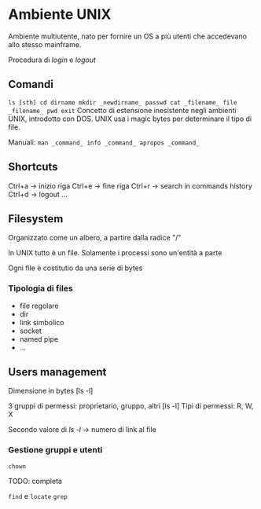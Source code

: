 # Ambiente UNIX

Ambiente multiutente, nato per fornire un OS a più utenti che accedevano allo stesso mainframe.

Procedura di _login_ e _logout_

## Comandi
`
ls [sth]
cd dirname
mkdir _newdirname_
passwd
cat _filename_
file _filename_
pwd
exit
`
Concetto di estensione inesistente negli ambienti UNIX, introdotto con DOS. UNIX usa i magic bytes per determinare il tipo di file.

Manuali:
`
man _command_
info _command_
apropos _command_
`
## Shortcuts
Ctrl+a -> inizio riga
Ctrl+e -> fine riga
Ctrl+r -> search in commands history
Ctrl+d -> logout
...

## Filesystem
Organizzato come un albero, a partire dalla radice "/"

In UNIX tutto è un file. Solamente i processi sono un'entità a parte

Ogni file è costitutio da una serie di bytes

### Tipologia di files
 - file regolare
 - dir
 - link simbolico
 - socket
 - named pipe
 - ...

## Users management
Dimensione in bytes [ls -l]

3 gruppi di permessi: proprietario, gruppo, altri [ls -l]
Tipi di permessi: R, W, X

Secondo valore di _ls -l_ -> numero di link al file

### Gestione gruppi e utenti
`chown`

TODO: completa

`find` e `locate`
`grep`

